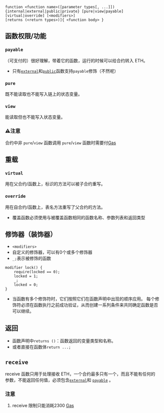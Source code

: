 ```solidity
function <function name>([parameter types[, ...]]) {internal|external|public|private} [pure|view|payable] [virtual|override] [<modifiers>]
[returns (<return types>)]{ <function body> }
```

## 函数权限/功能
### `payable`
（可支付的）很好理解，带着它的函数，运行的时候可以给合约转入 ETH。
- 只有[`external`](变量可见性.md#`external`)和[`public`](变量可见性.md#`public`)函数支持`payable`修饰（不然呢）
### `pure`
既不能读取也不能写入链上的状态变量。
### `view`
能读取但也不能写入状态变量。

### ⚠️注意
合约中非 `pure`/`view` 函数调用 `pure`/`view` 函数时需要付[Gas](Gas.md)

## 重载
### `virtual`
用在父合约/函数上，标识的方法可以被子合约重写。
### `override`
用在自合约/函数上，表名方法重写了父合约的方法。	
- 覆盖函数必须使用与被覆盖函数相同的函数名称、参数列表和返回类型

## 修饰器（装饰器）
- `<modifiers>`
- 自定义的修饰器，可以有0个或多个修饰器
- `_;`表示被修饰的函数
```sol
modifier lock() {
	require(locked == 0);
	locked = 1;
	_;
	locked = 0;
}
```
- 当函数有多个修饰符时，它们按照它们在函数声明中出现的顺序应用。 每个修饰符必须在函数执行之前成功验证，从而创建一系列条件来共同确定函数是否可以继续。
## 返回
- 函数声明中`returns ()`：函数返回的变量类型和名称。
- 或者直接在函数体`return ...;`

## `receive`
receive 函数只用于处理接收 ETH，一个合约最多只有一个，而且不能有任何的参数，不能返回任何值，必须包含[`external`](变量可见性.md#`external`)和 [`payable`](#函数权限/功能#`payable`) 。

### 注意
1. receive 限制只能消耗2300 [Gas](Gas.md)


